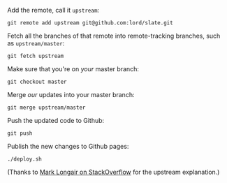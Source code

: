 Add the remote, call it `upstream`:

    git remote add upstream git@github.com:lord/slate.git

Fetch all the branches of that remote into remote-tracking branches, such as `upstream/master`:

    git fetch upstream

Make sure that you're on _your_ master branch:

    git checkout master

Merge _our_ updates into your master branch:

    git merge upstream/master

Push the updated code to Github:

    git push

Publish the new changes to Github pages:

    ./deploy.sh

(Thanks to [Mark Longair on StackOverflow](http://stackoverflow.com/questions/7244321/how-to-update-github-forked-repository) for the upstream explanation.)